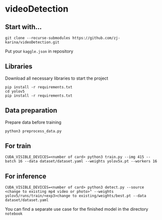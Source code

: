 # videoDetection

## Start with...
```
git clone --recurse-submodules https://github.com/zj-karina/videoDetection.git
```
Put your `kaggle.json` in repository

## Libraries
Download all necessary libraries to start the project
```
pip install -r requirements.txt
cd yolov5
pip install -r requirements.txt
```
## Data preparation
Prepare data before training
```
python3 preprocess_data.py
```
## For train
```
CUDA_VISIBLE_DEVICES=<number of card> python3 train.py --img 415 --batch 16 --data dataset/dataset.yaml --weights yolov5x.pt --workers 16
```
## For inference
```
CUDA_VISIBLE_DEVICES=<number of card> python3 detect.py --source <change to existing mp4 video or photo>" --weights yolov5/runs/train/<exp3>change to existing/weights/best.pt --data dataset/dataset.yaml
```

You can find a separate use case for the finished model in the directory `notebook`
